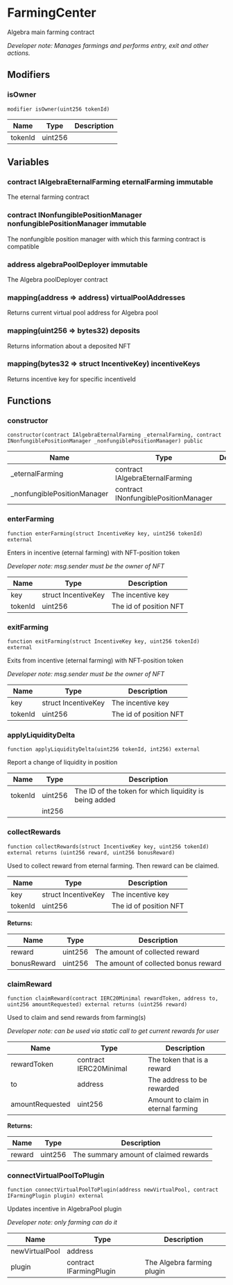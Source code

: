 

# FarmingCenter


Algebra main farming contract



*Developer note: Manages farmings and performs entry, exit and other actions.*

## Modifiers
### isOwner

```solidity
modifier isOwner(uint256 tokenId)
```



| Name | Type | Description |
| ---- | ---- | ----------- |
| tokenId | uint256 |  |


## Variables
### contract IAlgebraEternalFarming eternalFarming immutable

The eternal farming contract


### contract INonfungiblePositionManager nonfungiblePositionManager immutable

The nonfungible position manager with which this farming contract is compatible


### address algebraPoolDeployer immutable

The Algebra poolDeployer contract


### mapping(address &#x3D;&gt; address) virtualPoolAddresses 

Returns current virtual pool address for Algebra pool


### mapping(uint256 &#x3D;&gt; bytes32) deposits 

Returns information about a deposited NFT


### mapping(bytes32 &#x3D;&gt; struct IncentiveKey) incentiveKeys 

Returns incentive key for specific incentiveId



## Functions
### constructor

```solidity
constructor(contract IAlgebraEternalFarming _eternalFarming, contract INonfungiblePositionManager _nonfungiblePositionManager) public
```



| Name | Type | Description |
| ---- | ---- | ----------- |
| _eternalFarming | contract IAlgebraEternalFarming |  |
| _nonfungiblePositionManager | contract INonfungiblePositionManager |  |

### enterFarming

```solidity
function enterFarming(struct IncentiveKey key, uint256 tokenId) external
```

Enters in incentive (eternal farming) with NFT-position token

*Developer note: msg.sender must be the owner of NFT*

| Name | Type | Description |
| ---- | ---- | ----------- |
| key | struct IncentiveKey | The incentive key |
| tokenId | uint256 | The id of position NFT |

### exitFarming

```solidity
function exitFarming(struct IncentiveKey key, uint256 tokenId) external
```

Exits from incentive (eternal farming) with NFT-position token

*Developer note: msg.sender must be the owner of NFT*

| Name | Type | Description |
| ---- | ---- | ----------- |
| key | struct IncentiveKey | The incentive key |
| tokenId | uint256 | The id of position NFT |

### applyLiquidityDelta

```solidity
function applyLiquidityDelta(uint256 tokenId, int256) external
```

Report a change of liquidity in position

| Name | Type | Description |
| ---- | ---- | ----------- |
| tokenId | uint256 | The ID of the token for which liquidity is being added |
|  | int256 |  |

### collectRewards

```solidity
function collectRewards(struct IncentiveKey key, uint256 tokenId) external returns (uint256 reward, uint256 bonusReward)
```

Used to collect reward from eternal farming. Then reward can be claimed.

| Name | Type | Description |
| ---- | ---- | ----------- |
| key | struct IncentiveKey | The incentive key |
| tokenId | uint256 | The id of position NFT |

**Returns:**

| Name | Type | Description |
| ---- | ---- | ----------- |
| reward | uint256 | The amount of collected reward |
| bonusReward | uint256 | The amount of collected bonus reward |

### claimReward

```solidity
function claimReward(contract IERC20Minimal rewardToken, address to, uint256 amountRequested) external returns (uint256 reward)
```

Used to claim and send rewards from farming(s)

*Developer note: can be used via static call to get current rewards for user*

| Name | Type | Description |
| ---- | ---- | ----------- |
| rewardToken | contract IERC20Minimal | The token that is a reward |
| to | address | The address to be rewarded |
| amountRequested | uint256 | Amount to claim in eternal farming |

**Returns:**

| Name | Type | Description |
| ---- | ---- | ----------- |
| reward | uint256 | The summary amount of claimed rewards |

### connectVirtualPoolToPlugin

```solidity
function connectVirtualPoolToPlugin(address newVirtualPool, contract IFarmingPlugin plugin) external
```

Updates incentive in AlgebraPool plugin

*Developer note: only farming can do it*

| Name | Type | Description |
| ---- | ---- | ----------- |
| newVirtualPool | address |  |
| plugin | contract IFarmingPlugin | The Algebra farming plugin |

